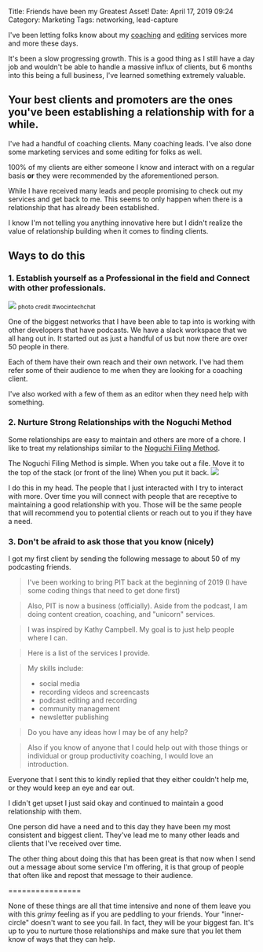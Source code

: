 Title: Friends have been my Greatest Asset!
Date: April 17, 2019 09:24
Category: Marketing
Tags: networking, lead-capture

I've been letting folks know about my [coaching](https://productivityintech.com/coaching) and [editing](https://productivityintech.com/editing) services more and more these days. 

It's been a slow progressing growth. This is a good thing as I still have a day job and wouldn't be able to handle a massive influx of clients, but 6 months into this being a full business, I've learned something extremely valuable. 

## Your best clients and promoters are the ones you've been establishing a relationship with for a while.

I've had a handful of coaching clients. Many coaching leads. I've also done some marketing services and some editing for folks as well. 

100% of my clients are either someone I know and interact with on a regular basis **or** they were recommended by the aforementioned person.

While I have received many leads and people promising to check out my services and get back to me. This seems to only happen when there is a relationship that has already been established.

I know I'm not telling you anything innovative here but I didn't realize the value of relationship building when it comes to finding clients. 

## Ways to do this
### 1.  Establish yourself as a Professional in the field and Connect with other professionals.

![](https://kjaymiller.s3-us-west-2.amazonaws.com/images/adult-brainstorming-communication-1181421.jpg)
<small>photo credit #wocintechchat</small>

One of the biggest networks that I have been able to tap into is working with other developers that have podcasts. We have a slack workspace that we all hang out in. It started out as just a handful of us but now there are over 50 people in there. 

Each of them have their own reach and their own network. 
I've had them refer some of their audience to me when they are looking for a coaching client. 

I've also worked with a few of them as an editor when they need help with something. 

### 2. Nurture Strong Relationships with the Noguchi Method
Some relationships are easy to maintain and others are more of a chore. I like to treat my relationships similar to the [Noguchi Filing Method](https://unclutterer.com/2014/06/03/the-noguchi-filing-system/). 

The Noguchi Filing Method is simple. When you take out a file. Move it to the top of the stack (or front of the line) When you put it back. 
![](https://kjaymiller.s3-us-west-2.amazonaws.com/images/active-adult-beautiful-1799244.jpg)

I do this in my head. The people that I just interacted with I try to interact with more. Over time you will connect with people that are receptive to maintaining a good relationship with you. Those will be the same people that will recommend you to potential clients or reach out to you if they have a need. 

### 3. Don't be afraid to ask those that you know (nicely)
I got my first client by sending the following message to about 50 of my podcasting friends.

> I've been working to bring PIT back at the beginning of 2019 (I have some coding things that need to get done first)

> Also, PIT is now a business (officially). Aside from the podcast, I am doing content creation, coaching, and "unicorn" services.

> I was inspired by Kathy Campbell. My goal is to just help people where I can. 

> Here is a list of the services I provide.

> My skills include:
> - social media
> - recording videos and screencasts
> - podcast editing and recording
> - community management
> - newsletter publishing

> Do you have any ideas how I may be of any help?
 
> Also if you know of anyone that I could help out with those things or individual or group productivity coaching, I would love an introduction.
 
Everyone that I sent this to kindly replied that they either couldn't help me, or they would keep an eye and ear out. 

I didn't get upset I just said okay and continued to maintain a good relationship with them.

One person did have a need and to this day they have been my most consistent and biggest client. They've lead me to many other leads and clients that I've received over time.

The other thing about doing this that has been great is that now when I send out a message about some service I'm offering, it is that group of people that often like and repost that message to their audience. 

================

None of these things are all that time intensive and none of them leave you with this _grimy_ feeling as if you are peddling to your friends. Your "inner-circle" doesn't want to see you fail. In fact, they will be your biggest fan. It's up to you to nurture those relationships and make sure that you let them know of ways that they can help. 
